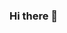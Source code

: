 ### Hi there 👋

<!--
**Yannnnnnnnnnnn/Yannnnnnnnnnnn** is a ✨ _special_ ✨ repository because its `README.md` (this file) appears on your GitHub profile.

[![Anurag's GitHub stats](https://github-readme-stats-rust-phi.vercel.app/api?username=Yannnnnnnnnnnn)](https://github.com/anuraghazra/github-readme-stats)
